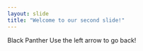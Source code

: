 ```yaml
---
layout: slide
title: "Welcome to our second slide!"
---
```

Black Panther
Use the left arrow to go back!
